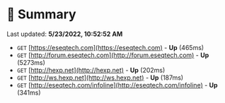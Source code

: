 # 📖 Summary
Last updated: **5/23/2022, 10:52:52 AM**

- `GET` [https://eseqtech.com](https://eseqtech.com) - **Up** (465ms)
- `GET` [http://forum.eseqtech.com](http://forum.eseqtech.com) - **Up** (5273ms)
- `GET` [http://hexp.net](http://hexp.net) - **Up** (202ms)
- `GET` [http://ws.hexp.net](http://ws.hexp.net) - **Up** (187ms)
- `GET` [http://eseqtech.com/infoline](http://eseqtech.com/infoline) - **Up** (341ms)
